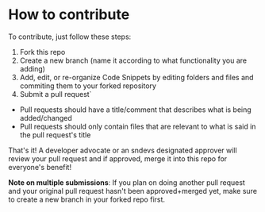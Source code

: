 # How to contribute

To contribute, just follow these steps:

1. Fork this repo
2. Create a new branch (name it according to what functionality you are adding)
3. Add, edit, or re-organize Code Snippets by editing folders and files and commiting them to your forked repository
4. Submit a pull request`
  - Pull requests should have a title/comment that describes what is being added/changed
  - Pull requests should only contain files that are relevant to what is said in the pull request's title

That's it! A developer advocate or an sndevs designated approver will review your pull request and if approved, merge it into this repo for everyone's benefit!

**Note on multiple submissions**: If you plan on doing another pull request and your original pull request hasn't been approved+merged yet, make sure to create a new branch in your forked repo first.
